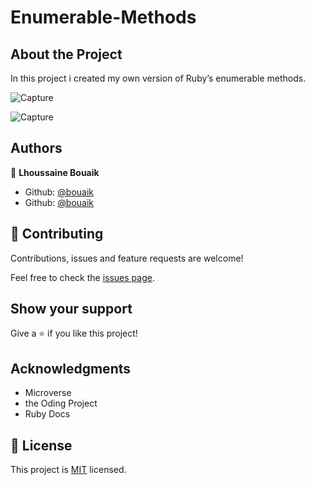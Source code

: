 # Enumerable-Methods

## About the Project
In this project i created my own version of Ruby’s enumerable methods.

![Capture](https://user-images.githubusercontent.com/45256093/75766057-d4efd900-5d40-11ea-84e9-98f4e1f2ea42.JPG)


![Capture]()

## Authors

👤 **Lhoussaine Bouaik**

- Github: [@bouaik](https://github.com/bouaik)
- Github: [@bouaik]()

## 🤝 Contributing

Contributions, issues and feature requests are welcome!

Feel free to check the [issues page](https://github.com/bouaik/Enumerable-Methods/issues).

## Show your support

Give a ⭐️ if you like this project!

## Acknowledgments

- Microverse
- the Oding Project
- Ruby Docs

## 📝 License

This project is [MIT](lic.url) licensed.